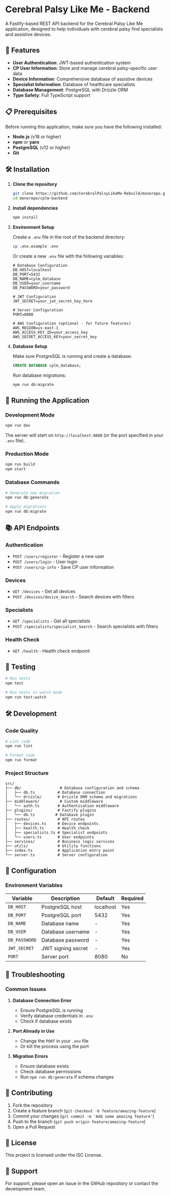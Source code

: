 # Cerebral Palsy Like Me - Backend

A Fastify-based REST API backend for the Cerebral Palsy Like Me application, designed to help individuals with cerebral palsy find specialists and assistive devices.

## 🚀 Features

- **User Authentication**: JWT-based authentication system
- **CP User Information**: Store and manage cerebral palsy-specific user data
- **Device Information**: Comprehensive database of assistive devices
- **Specialist Information**: Database of healthcare specialists
- **Database Management**: PostgreSQL with Drizzle ORM
- **Type Safety**: Full TypeScript support

## 📋 Prerequisites

Before running this application, make sure you have the following installed:

- **Node.js** (v18 or higher)
- **npm** or **yarn**
- **PostgreSQL** (v12 or higher)
- **Git**

## 🛠️ Installation

1. **Clone the repository**
   ```bash
   git clone https://github.com/CerebralPalsyLikeMe-Rebuild/monorepo.git
   cd monorepo/cplm-backend
   ```

2. **Install dependencies**
   ```bash
   npm install
   ```

3. **Environment Setup**
   
   Create a `.env` file in the root of the backend directory:
   ```bash
   cp .env.example .env
   ```
   
   Or create a new `.env` file with the following variables:
   ```env
   # Database Configuration
   DB_HOST=localhost
   DB_PORT=5432
   DB_NAME=cplm_database
   DB_USER=your_username
   DB_PASSWORD=your_password
   
   # JWT Configuration
   JWT_SECRET=your_jwt_secret_key_here
   
   # Server Configuration
   PORT=8080
   
   # AWS Configuration (optional - for future features)
   AWS_REGION=us-east-1
   AWS_ACCESS_KEY_ID=your_access_key
   AWS_SECRET_ACCESS_KEY=your_secret_key
   ```

4. **Database Setup**
   
   Make sure PostgreSQL is running and create a database:
   ```sql
   CREATE DATABASE cplm_database;
   ```
   
   Run database migrations:
   ```bash
   npm run db:migrate
   ```

## 🚀 Running the Application

### Development Mode
```bash
npm run dev
```
The server will start on `http://localhost:8080` (or the port specified in your `.env` file).

### Production Mode
```bash
npm run build
npm start
```

### Database Commands
```bash
# Generate new migration
npm run db:generate

# Apply migrations
npm run db:migrate
```

## 📚 API Endpoints

### Authentication
- `POST /users/register` - Register a new user
- `POST /users/login` - User login
- `POST /users/cp-info` - Save CP user information

### Devices
- `GET /devices` - Get all devices
- `POST /devices/device_Search` - Search devices with filters

### Specialists
- `GET /specialists` - Get all specialists
- `POST /specialists/specialist_Search` - Search specialists with filters

### Health Check
- `GET /health` - Health check endpoint

## 🧪 Testing

```bash
# Run tests
npm test

# Run tests in watch mode
npm run test:watch
```

## 🛠️ Development

### Code Quality
```bash
# Lint code
npm run lint

# Format code
npm run format
```

### Project Structure
```
src/
├── db/                 # Database configuration and schema
│   ├── db.ts          # Database connection
│   └── drizzle/       # Drizzle ORM schema and migrations
├── middleware/         # Custom middleware
│   └── auth.ts        # Authentication middleware
├── plugins/           # Fastify plugins
│   └── db.ts         # Database plugin
├── routes/            # API routes
│   ├── devices.ts     # Device endpoints
│   ├── health.ts      # Health check
│   ├── specialists.ts # Specialist endpoints
│   └── users.ts       # User endpoints
├── services/          # Business logic services
├── utils/             # Utility functions
├── index.ts           # Application entry point
└── server.ts          # Server configuration
```

## 🔧 Configuration

### Environment Variables

| Variable | Description | Default | Required |
|----------|-------------|---------|----------|
| `DB_HOST` | PostgreSQL host | localhost | Yes |
| `DB_PORT` | PostgreSQL port | 5432 | Yes |
| `DB_NAME` | Database name | - | Yes |
| `DB_USER` | Database username | - | Yes |
| `DB_PASSWORD` | Database password | - | Yes |
| `JWT_SECRET` | JWT signing secret | - | Yes |
| `PORT` | Server port | 8080 | No |

## 🐛 Troubleshooting

### Common Issues

1. **Database Connection Error**
   - Ensure PostgreSQL is running
   - Verify database credentials in `.env`
   - Check if database exists

2. **Port Already in Use**
   - Change the `PORT` in your `.env` file
   - Or kill the process using the port

3. **Migration Errors**
   - Ensure database exists
   - Check database permissions
   - Run `npm run db:generate` if schema changes

## 📝 Contributing

1. Fork the repository
2. Create a feature branch (`git checkout -b feature/amazing-feature`)
3. Commit your changes (`git commit -m 'Add some amazing feature'`)
4. Push to the branch (`git push origin feature/amazing-feature`)
5. Open a Pull Request

## 📄 License

This project is licensed under the ISC License.

## 🤝 Support

For support, please open an issue in the GitHub repository or contact the development team. 
